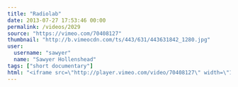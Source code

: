 ```yaml
---
title: "Radiolab"
date: 2013-07-27 17:53:46 00:00
permalink: /videos/2029
source: "https://vimeo.com/70408127"
thumbnail: "http://b.vimeocdn.com/ts/443/631/443631842_1280.jpg"
user:
  username: "sawyer"
  name: "Sawyer Hollenshead"
tags: ["short documentary"]
html: "<iframe src=\"http://player.vimeo.com/video/70408127\" width=\"1920\" height=\"1080\" frameborder=\"0\" webkitAllowFullScreen mozallowfullscreen allowFullScreen></iframe>"
---
```


